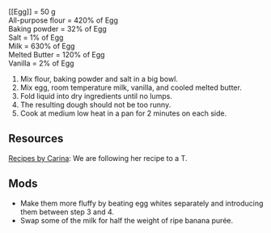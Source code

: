 [[Egg]] = 50 g  
All-purpose flour = 420% of Egg  
Baking powder = 32% of Egg  
Salt = 1% of Egg  
Milk = 630% of Egg  
Melted Butter = 120% of Egg  
Vanilla = 2% of Egg

1. Mix flour, baking powder and salt in a big bowl.
2. Mix egg, room temperature milk, vanilla, and cooled melted butter.
3. Fold liquid into dry ingredients until no lumps.
4. The resulting dough should not be too runny.
5. Cook at medium low heat in a pan for 2 minutes on each side.

## Resources

[Recipes by Carina](https://www.youtube.com/watch?v=FLd00Bx4tOk): We are following her recipe to a T.

## Mods

- Make them more fluffy by beating egg whites separately and introducing them between step 3 and 4.
- Swap some of the milk for half the weight of ripe banana purée.
